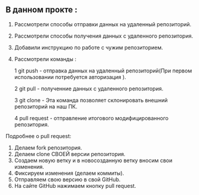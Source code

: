 ## В данном прокте :
1. Рассмотрели способы отправки данных на удаленный репозиторий. 
2. Рассмотрели способы получения данных с удаленного репозитория.
3. Добавили инструкцию по работе с чужим репозиторием.
4. Рассмотрели команды :
    
    1 git push - отправка данных на удаленный репозиторий(При первом использовании потребуется авторизация ).
    
    2 git pull - полученние данных с удаленного репозитория. 

    3 git clone - Эта команда позволяет склонировать внешний репозиторий на наш ПК. 

    4 pull request - отправление итогового модифицированного репозитория.
   
Подробнее о pull request:

1. Делаем fork репозитория.
2. Делаем clone СВОЕЙ версии репозитория. 
6. Создаем новую ветку и в новосозданную ветку вносим свои изменения.
3. Фиксируем изменения (делаем коммиты).
4. Отправляем свою версию в свой GitHub.
5. На сайте GitHub нажимаем кнопку pull request. 
